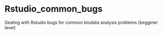 # Rstudio_common_bugs
Dealing with Rstudio bugs for common biodata analysis problems (begginer level)
